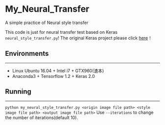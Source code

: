 # My_Neural_Transfer
A simple practice of Neural style transfer

This code is just for neural transfer test based on Keras `neural_style_transfer.py`! 
The original Keras project please click [here](https://github.com/keras-team/keras)！

## Environments

---
- Linux Ubuntu 16.04 + Intel i7 + GTX960(渣本)
- Anaconda3 + Tensorflow 1.2 + Keras 2.0

## Running

---

`python my_neural_style_transfer.py <origin image file path> <style image file path> <output image file path>`
Use `--iterations` to change the number of iterations(default 10).



